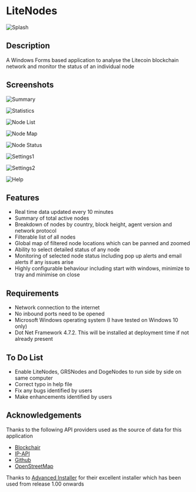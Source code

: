 # LiteNodes

![Splash](https://user-images.githubusercontent.com/124823644/226171931-c21809e5-1bfb-461d-98bd-616d8b93b9f5.png)

## Description

A Windows Forms based application to analyse the Litecoin blockchain network and monitor the status of an individual node

## Screenshots

![Summary](https://user-images.githubusercontent.com/124823644/226171951-0f5e00ad-0043-4a79-bf72-c119f094a4cc.png)

![Statistics](https://user-images.githubusercontent.com/124823644/226171958-c94391f0-06e2-4498-8d41-6189652eb047.png)

![Node List](https://user-images.githubusercontent.com/124823644/226171963-f29e4545-9eb8-44ed-84f9-fba6b9d5aa40.png)

![Node Map](https://user-images.githubusercontent.com/124823644/226171973-d4c86bdc-6c05-4afd-a4a4-0c0914e09593.png)

![Node Status](https://user-images.githubusercontent.com/124823644/226171981-b53309b7-28a9-48fe-bf7a-380624d08912.png)

![Settings1](https://user-images.githubusercontent.com/124823644/226171991-579a5e23-559c-445e-8622-2a91a48f5f0d.png)

![Settings2](https://user-images.githubusercontent.com/124823644/226171993-7d26c189-8f93-4ca8-bd2c-3389587b3970.png)

![Help](https://user-images.githubusercontent.com/124823644/226172010-d75d3c56-c8a6-4d34-b41a-81bb49d0be1d.png)

## Features

 - Real time data updated every 10 minutes
 - Summary of total active nodes
 - Breakdown of nodes by country, block height, agent version and network protocol
 - Filterable list of all nodes
 - Global map of filtered node locations which can be panned and zoomed
 - Ability to select detailed status of any node 
 - Monitoring of selected node status including pop up alerts and email alerts if any issues arise
 - Highly configurable behaviour including start with windows, minimize to tray and minimise on close
 
## Requirements

 - Network connection to the internet
 - No inbound ports need to be opened
 - Microsoft Windows operating system (I have tested on Windows 10 only)
 - Dot Net Framework 4.7.2. This will be installed at deployment time if not already present
 
## To Do List

- Enable LiteNodes, GRSNodes and DogeNodes to run side by side on same computer
- Correct typo in help file
- Fix any bugs identified by users
- Make enhancements identified by users
 
## Acknowledgements

Thanks to the following API providers used as the source of data for this application

- [Blockchair](https://blockchair.com/)
- [IP-API](https://ip-api.com/)
- [Github](https://github.com/)
- [OpenStreetMap](https://www.openstreetmap.org/)

Thanks to [Advanced Installer](https://www.advancedinstaller.com/) for their excellent installer which has been used from release 1.00 onwards
